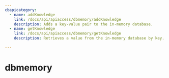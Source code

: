 ```yaml
---
cbapicategory:
  - name: addKnowledge
    link: /docs/api/apiaccess/dbmemory/addKnowledge
    description: Adds a key-value pair to the in-memory database.
  - name: getKnowledge
    link: /docs/api/apiaccess/dbmemory/getKnowledge
    description: Retrieves a value from the in-memory database by key.

---
```

# dbmemory
<CBAPICategory />
